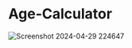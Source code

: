 # Age-Calculator





![Screenshot 2024-04-29 224647](https://github.com/RedwanParvez100/Age-Calculator/assets/106326119/37dfa25a-2f0e-4700-b58f-2ae30f41f754)
